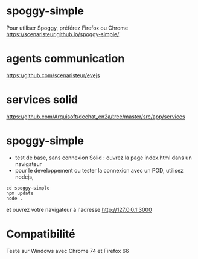 # spoggy-simple
Pour utiliser Spoggy, préférez Firefox ou Chrome https://scenaristeur.github.io/spoggy-simple/

# agents communication
https://github.com/scenaristeur/evejs

# services solid
https://github.com/Arquisoft/dechat_en2a/tree/master/src/app/services

# spoggy-simple
- test de base, sans connexion Solid : ouvrez la page index.html dans un navigateur
- pour le developpement ou tester la connexion avec un POD, utilisez nodejs,

```git clone https://github.com/scenaristeur/spoggy-simple.git
cd spoggy-simple
npm update
node .
``` 
et ouvrez votre navigateur à l'adresse http://127.0.0.1:3000

# Compatibilité
Testé sur Windows avec Chrome 74 et Firefox 66
